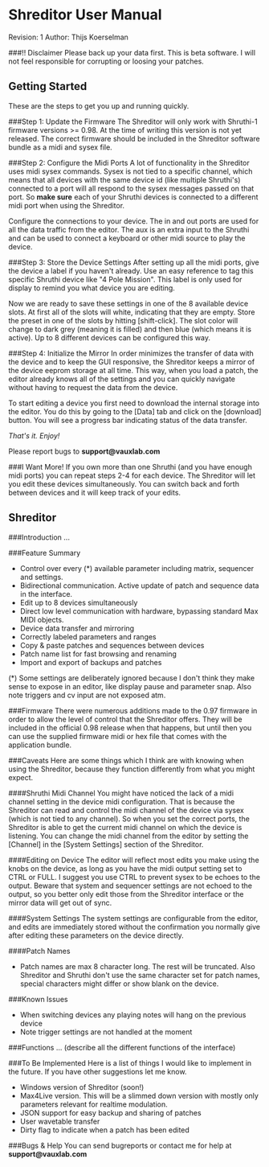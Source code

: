 Shreditor User Manual
=================
Revision: 1 
Author: Thijs Koerselman


###!! Disclaimer
Please back up your data first. This is beta software. I will not feel responsible for corrupting or loosing your patches.


Getting Started
------------------
These are the steps to get you up and running quickly.

###Step 1: Update the Firmware
The Shreditor will only work with Shruthi-1 firmware versions >= 0.98. At the time of writing this version is not yet released. The correct firmware should be included in the Shreditor software bundle as a midi and sysex file.


###Step 2: Configure the Midi Ports
A lot of functionality in the Shreditor uses midi sysex commands. Sysex is not tied to a specific channel, which means that all devices with the same device id (like multiple Shruthi's) connected to a port will all respond to the sysex messages passed on that port. So __make sure__ each of your Shruthi devices is connected to a different midi port when using the Shreditor.

Configure the connections to your device. The in and out ports are used for all the data traffic from the editor. The aux is an extra input to the Shruthi and can be used to connect a keyboard or other midi source to play the device.

###Step 3: Store the Device Settings
After setting up all the midi ports, give the device a label if you haven't already. Use an easy reference to tag this specific Shruthi device like "4 Pole Mission". This label is only used for display to remind you what device you are editing.

Now we are ready to save these settings in one of the 8 available device slots. At first all of the slots will white, indicating that they are empty. Store the preset in one of the slots by hitting [shift-click]. The slot color will change to dark grey (meaning it is filled) and then blue (which means it is active). Up to 8 different devices can be configured this way.

###Step 4: Initialize the Mirror
In order minimizes the transfer of data with the device and to keep the GUI responsive, the Shreditor keeps a mirror of the device eeprom storage at all time. This way, when you load a patch, the editor already knows all of the settings and you can quickly navigate without having to request the data from the device.

To start editing a device you first need to download the internal storage into the editor. You do this by going to the [Data] tab and click on the [download] button. You will see a progress bar indicating status of the data transfer. 


*That's it. Enjoy!*

Please report bugs to __support@vauxlab.com__

###I Want More!
If you own more than one Shruthi (and you have enough midi ports) you can repeat steps 2-4 for each device. The Shreditor will let you edit these devices simultaneously. You can switch back and forth between devices and it will keep track of your edits.



Shreditor
-------------------
###Introduction
...

###Feature Summary
* Control over every (*) available parameter including matrix, sequencer and settings.
* Bidirectional communication. Active update of patch and sequence data in the interface.
* Edit up to 8 devices simultaneously
* Direct low level communication with hardware, bypassing standard Max MIDI objects.
* Device data transfer and mirroring
* Correctly labeled parameters and ranges
* Copy & paste patches and sequences between devices
* Patch name list for fast browsing and renaming
* Import and export of backups and patches


(*) Some settings are deliberately ignored because I don't think they make sense to expose in an editor, like display pause and parameter snap. Also note triggers and cv input are not exposed atm. 

###Firmware
There were numerous additions made to the 0.97 firmware in order to allow the level of control that the Shreditor offers. They will be included in the official 0.98 release when that happens, but until then you can use the supplied firmware midi or hex file that comes with the application bundle.


###Caveats
Here are some things which I think are with knowing when using the Shreditor, because they function differently from what you might expect.

####Shruthi Midi Channel
You might have noticed the lack of a midi channel setting in the device midi configuration. That is because the Shreditor can read and control the midi channel of the device via sysex (which is not tied to any channel). So when you set the correct ports, the Shreditor is able to get the current midi channel on which the device is listening. You can change the midi channel from the editor by setting the [Channel] in the [System Settings] section of the Shreditor.

####Editing on Device
The editor will reflect most edits you make using the knobs on the device, as long as you have the midi output setting set to CTRL or FULL. I suggest you use CTRL to prevent sysex to be echoes to the output. Beware that system and sequencer settings are not echoed to the output, so you better only edit those from the Shreditor interface or the mirror data will get out of sync. 

####System Settings
The system settings are configurable from the editor, and edits are immediately stored without the confirmation you normally give after editing these parameters on the device directly. 

####Patch Names
* Patch names are max 8 character long. The rest will be truncated. Also Shreditor and Shruthi don't use the same character set for patch names, special characters might differ or show blank on the device.


###Known Issues
* When switching devices any playing notes will hang on the previous device
* Note trigger settings are not handled at the moment


###Functions
... (describe all the different functions of the interface)

###To Be Implemented
Here is a list of things I would like to implement in the future. If you have other suggestions let me know.

* Windows version of Shreditor (soon!)
* Max4Live version. This will be a slimmed down version with mostly only parameters relevant for realtime modulation. 
* JSON support for easy backup and sharing of patches
* User wavetable transfer
* Dirty flag to indicate when a patch has been edited

###Bugs & Help
You can send bugreports or contact me for help at __support@vauxlab.com__